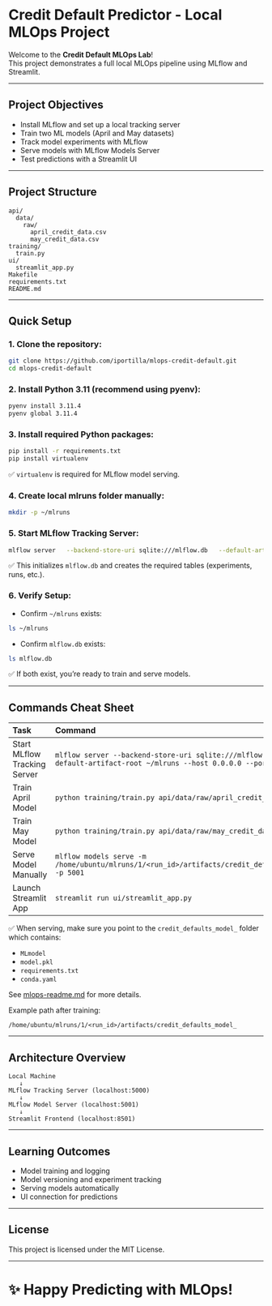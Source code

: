 # Credit Default Predictor - Local MLOps Project

Welcome to the **Credit Default MLOps Lab**!  
This project demonstrates a full local MLOps pipeline using MLflow and Streamlit.

---

## Project Objectives
- Install MLflow and set up a local tracking server
- Train two ML models (April and May datasets)
- Track model experiments with MLflow
- Serve models with MLflow Models Server
- Test predictions with a Streamlit UI

---

## Project Structure

```
api/
  data/
    raw/
      april_credit_data.csv
      may_credit_data.csv
training/
  train.py
ui/
  streamlit_app.py
Makefile
requirements.txt
README.md
```

---

## Quick Setup

### 1. Clone the repository:

```bash
git clone https://github.com/iportilla/mlops-credit-default.git
cd mlops-credit-default
```

### 2. Install Python 3.11 (recommend using pyenv):

```bash
pyenv install 3.11.4
pyenv global 3.11.4
```

### 3. Install required Python packages:

```bash
pip install -r requirements.txt
pip install virtualenv
```

✅ `virtualenv` is required for MLflow model serving.

### 4. Create local mlruns folder manually:

```bash
mkdir -p ~/mlruns
```

### 5. Start MLflow Tracking Server:

```bash
mlflow server   --backend-store-uri sqlite:///mlflow.db   --default-artifact-root ~/mlruns   --host 0.0.0.0   --port 5000
```

✅ This initializes `mlflow.db` and creates the required tables (experiments, runs, etc.).

### 6. Verify Setup:

- Confirm `~/mlruns` exists:

```bash
ls ~/mlruns
```

- Confirm `mlflow.db` exists:

```bash
ls mlflow.db
```

✅ If both exist, you’re ready to train and serve models.

---

## Commands Cheat Sheet

| Task | Command |
|:---|:---|
| Start MLflow Tracking Server | `mlflow server --backend-store-uri sqlite:///mlflow.db --default-artifact-root ~/mlruns --host 0.0.0.0 --port 5000` |
| Train April Model | `python training/train.py api/data/raw/april_credit_data.csv` |
| Train May Model | `python training/train.py api/data/raw/may_credit_data.csv` |
| Serve Model Manually | `mlflow models serve -m /home/ubuntu/mlruns/1/<run_id>/artifacts/credit_defaults_model_ -p 5001` |
| Launch Streamlit App | `streamlit run ui/streamlit_app.py` |

✅ When serving, make sure you point to the `credit_defaults_model_` folder which contains:
- `MLmodel`
- `model.pkl`
- `requirements.txt`
- `conda.yaml`

See [mlops-readme.md](mlops-readme.md) for more details.

Example path after training:

```
/home/ubuntu/mlruns/1/<run_id>/artifacts/credit_defaults_model_
```

---

## Architecture Overview

```
Local Machine
   ↓
MLflow Tracking Server (localhost:5000)
   ↓
MLflow Model Server (localhost:5001)
   ↓
Streamlit Frontend (localhost:8501)
```

---

## Learning Outcomes
- Model training and logging
- Model versioning and experiment tracking
- Serving models automatically
- UI connection for predictions

---

## License

This project is licensed under the MIT License.

---

# ✨ Happy Predicting with MLOps!
